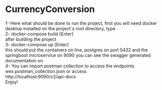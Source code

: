# CurrencyConversion
1- Here what should be done to run the project, first you will need docker desktop installed
on the project´s root directory, type <br/>
2- docker-compose build [Enter] <br/>
after building the project <br/>
3- docker-compose up [Enter] <br/>
this should put the containers on line, postgres on port 5432 and the springboot microservice on 9090
you can see the swagger generated documentation on <br/>
4- You can import postman collection to access the endpoints wex.postman_collection.json or access<br/>
http://localhost:9090/v2/api-docs<br/>
Enjoy!
